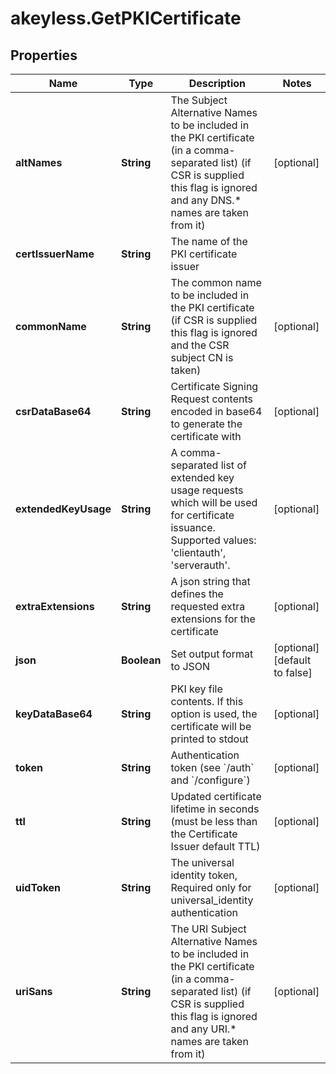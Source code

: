 # akeyless.GetPKICertificate

## Properties

Name | Type | Description | Notes
------------ | ------------- | ------------- | -------------
**altNames** | **String** | The Subject Alternative Names to be included in the PKI certificate (in a comma-separated list) (if CSR is supplied this flag is ignored and any DNS.* names are taken from it) | [optional] 
**certIssuerName** | **String** | The name of the PKI certificate issuer | 
**commonName** | **String** | The common name to be included in the PKI certificate (if CSR is supplied this flag is ignored and the CSR subject CN is taken) | [optional] 
**csrDataBase64** | **String** | Certificate Signing Request contents encoded in base64 to generate the certificate with | [optional] 
**extendedKeyUsage** | **String** | A comma-separated list of extended key usage requests which will be used for certificate issuance. Supported values: &#39;clientauth&#39;, &#39;serverauth&#39;. | [optional] 
**extraExtensions** | **String** | A json string that defines the requested extra extensions for the certificate | [optional] 
**json** | **Boolean** | Set output format to JSON | [optional] [default to false]
**keyDataBase64** | **String** | PKI key file contents. If this option is used, the certificate will be printed to stdout | [optional] 
**token** | **String** | Authentication token (see &#x60;/auth&#x60; and &#x60;/configure&#x60;) | [optional] 
**ttl** | **String** | Updated certificate lifetime in seconds (must be less than the Certificate Issuer default TTL) | [optional] 
**uidToken** | **String** | The universal identity token, Required only for universal_identity authentication | [optional] 
**uriSans** | **String** | The URI Subject Alternative Names to be included in the PKI certificate (in a comma-separated list) (if CSR is supplied this flag is ignored and any URI.* names are taken from it) | [optional] 


